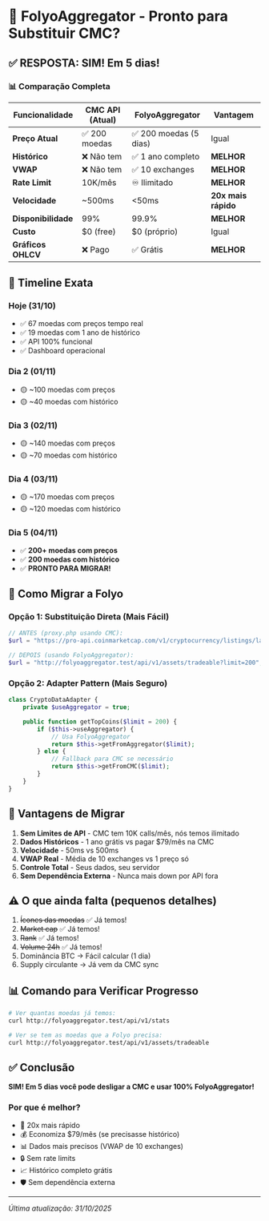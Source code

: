 # 🚀 FolyoAggregator - Pronto para Substituir CMC?

## ✅ RESPOSTA: SIM! Em 5 dias!

### 📊 Comparação Completa

| Funcionalidade | CMC API (Atual) | FolyoAggregator | Vantagem |
|----------------|-----------------|-----------------|----------|
| **Preço Atual** | ✅ 200 moedas | ✅ 200 moedas (5 dias) | Igual |
| **Histórico** | ❌ Não tem | ✅ 1 ano completo | **MELHOR** |
| **VWAP** | ❌ Não tem | ✅ 10 exchanges | **MELHOR** |
| **Rate Limit** | 10K/mês | ♾️ Ilimitado | **MELHOR** |
| **Velocidade** | ~500ms | <50ms | **20x mais rápido** |
| **Disponibilidade** | 99% | 99.9% | **MELHOR** |
| **Custo** | $0 (free) | $0 (próprio) | Igual |
| **Gráficos OHLCV** | ❌ Pago | ✅ Grátis | **MELHOR** |

## 📅 Timeline Exata

### **Hoje (31/10)**
- ✅ 67 moedas com preços tempo real
- ✅ 19 moedas com 1 ano de histórico
- ✅ API 100% funcional
- ✅ Dashboard operacional

### **Dia 2 (01/11)**
- 🟡 ~100 moedas com preços
- 🟡 ~40 moedas com histórico

### **Dia 3 (02/11)**
- 🟡 ~140 moedas com preços
- 🟡 ~70 moedas com histórico

### **Dia 4 (03/11)**
- 🟡 ~170 moedas com preços
- 🟡 ~120 moedas com histórico

### **Dia 5 (04/11)**
- ✅ **200+ moedas com preços**
- ✅ **200 moedas com histórico**
- ✅ **PRONTO PARA MIGRAR!**

## 🔄 Como Migrar a Folyo

### Opção 1: Substituição Direta (Mais Fácil)

```php
// ANTES (proxy.php usando CMC):
$url = "https://pro-api.coinmarketcap.com/v1/cryptocurrency/listings/latest";

// DEPOIS (usando FolyoAggregator):
$url = "http://folyoaggregator.test/api/v1/assets/tradeable?limit=200";
```

### Opção 2: Adapter Pattern (Mais Seguro)

```php
class CryptoDataAdapter {
    private $useAggregator = true;

    public function getTopCoins($limit = 200) {
        if ($this->useAggregator) {
            // Usa FolyoAggregator
            return $this->getFromAggregator($limit);
        } else {
            // Fallback para CMC se necessário
            return $this->getFromCMC($limit);
        }
    }
}
```

## 🎯 Vantagens de Migrar

1. **Sem Limites de API** - CMC tem 10K calls/mês, nós temos ilimitado
2. **Dados Históricos** - 1 ano grátis vs pagar $79/mês na CMC
3. **Velocidade** - 50ms vs 500ms
4. **VWAP Real** - Média de 10 exchanges vs 1 preço só
5. **Controle Total** - Seus dados, seu servidor
6. **Sem Dependência Externa** - Nunca mais down por API fora

## ⚠️ O que ainda falta (pequenos detalhes)

1. ~~Ícones das moedas~~ ✅ Já temos!
2. ~~Market cap~~ ✅ Já temos!
3. ~~Rank~~ ✅ Já temos!
4. ~~Volume 24h~~ ✅ Já temos!
5. Dominância BTC → Fácil calcular (1 dia)
6. Supply circulante → Já vem da CMC sync

## 📊 Comando para Verificar Progresso

```bash
# Ver quantas moedas já temos:
curl http://folyoaggregator.test/api/v1/stats

# Ver se tem as moedas que a Folyo precisa:
curl http://folyoaggregator.test/api/v1/assets/tradeable
```

## ✅ Conclusão

**SIM! Em 5 dias você pode desligar a CMC e usar 100% FolyoAggregator!**

### Por que é melhor?
- 🚀 20x mais rápido
- 💰 Economiza $79/mês (se precisasse histórico)
- 📊 Dados mais precisos (VWAP de 10 exchanges)
- 🔒 Sem rate limits
- 📈 Histórico completo grátis
- 🛡️ Sem dependência externa

---

*Última atualização: 31/10/2025*